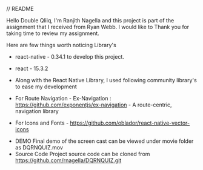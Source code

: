 // README

Hello Double Qliiq, I'm Ranjith Nagella and this project is part of the
assignment that I received from Ryan Webb. I would like to Thank you
for taking time to review my assignment.

Here are few things worth noticing
Library's
- react-native -  0.34.1 to develop this project.
- react - 15.3.2

- Along with the React Native Library, I used following community library's to
ease my development
- For Route Navigation - Ex-Navigation : https://github.com/exponentjs/ex-navigation - A route-centric,
navigation library
<!-- Note: Install component using npm as npm i @exponent/ex-navigation babel-preset-react-native-stage-0 --save
Change your .babelrc (if you have one, if not, then create one):
{
  "presets": ["react-native-stage-0/decorator-support"]
} -->

- For Icons and Fonts - https://github.com/oblador/react-native-vector-icons
<!-- Note: Install component using npm as npm install react-native-vector-icons --save
Also, for setting up the icons manually on iOS refer the documentation at https://github.com/oblador/react-native-vector-icons
 -->

 <!-- Or -->
 <!-- Simply fetch the project from the GitHub and run < npm i >
The dependencies will be downloaded. Please note that you still have to set up manullay the icons
based on the platform
 -->

- DEMO
Final demo of the screen cast can be viewed under movie folder as DQRNQUIZ.mov
- Source Code
Project source code can be cloned from https://github.com/rnagella/DQRNQUIZ.git
